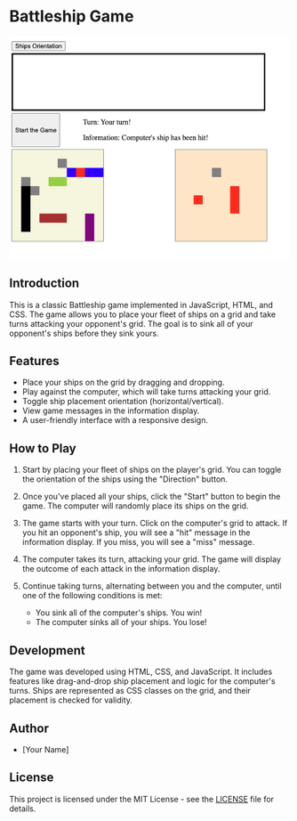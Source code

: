 # Battleship Game

![Game Screenshot](./public/battleship.png)

## Introduction

This is a classic Battleship game implemented in JavaScript, HTML, and CSS. The game allows you to place your fleet of ships on a grid and take turns attacking your opponent's grid. The goal is to sink all of your opponent's ships before they sink yours.

## Features

- Place your ships on the grid by dragging and dropping.
- Play against the computer, which will take turns attacking your grid.
- Toggle ship placement orientation (horizontal/vertical).
- View game messages in the information display.
- A user-friendly interface with a responsive design.

## How to Play

1. Start by placing your fleet of ships on the player's grid. You can toggle the orientation of the ships using the "Direction" button.

2. Once you've placed all your ships, click the "Start" button to begin the game. The computer will randomly place its ships on the grid.

3. The game starts with your turn. Click on the computer's grid to attack. If you hit an opponent's ship, you will see a "hit" message in the information display. If you miss, you will see a "miss" message.

4. The computer takes its turn, attacking your grid. The game will display the outcome of each attack in the information display.

5. Continue taking turns, alternating between you and the computer, until one of the following conditions is met:
   - You sink all of the computer's ships. You win!
   - The computer sinks all of your ships. You lose!

## Development

The game was developed using HTML, CSS, and JavaScript. It includes features like drag-and-drop ship placement and logic for the computer's turns. Ships are represented as CSS classes on the grid, and their placement is checked for validity.

## Author

- [Your Name]

## License

This project is licensed under the MIT License - see the [LICENSE](LICENSE) file for details.
